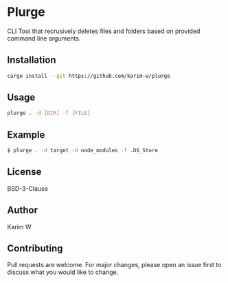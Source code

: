 # Plurge

CLI Tool that recrusively deletes files and folders based on provided command line arguments.

## Installation

```bash
cargo install --git https://github.com/karim-w/plurge
```

## Usage

```bash
plurge . -d [DIR] -f [FILE]

```

## Example

```bash
$ plurge . -d target -d node_modules -f .DS_Store
```

## License

BSD-3-Clause

## Author

Karim W

## Contributing

Pull requests are welcome. For major changes, please open an issue first to discuss what you would like to change.
